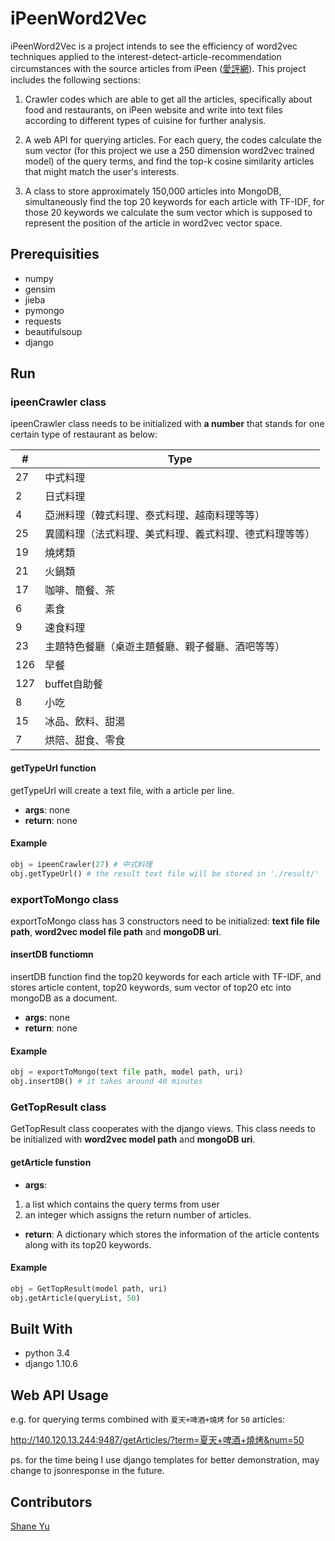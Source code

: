 # iPeenWord2Vec
iPeenWord2Vec is a project intends to see the efficiency of word2vec techniques applied to the interest-detect-article-recommendation circumstances with the source articles from iPeen ([愛評網](http://www.ipeen.com.tw/)).
This project includes the following sections:
1) Crawler codes which are able to get all the articles, specifically about food and restaurants, on iPeen website and write into text files according to different types of cuisine for further analysis.

2) A web API for querying articles. For each query, the codes calculate the sum vector (for this project we use a 250 dimension word2vec trained model) of the query terms, and find the top-k cosine similarity articles that might match the user's interests.

3) A class to store approximately 150,000 articles into MongoDB, simultaneously find the top 20 keywords for each article with TF-IDF, for those 20 keywords we calculate the sum vector which is supposed to represent the position of the article in word2vec vector space.

## Prerequisities
- numpy
- gensim
- jieba
- pymongo
- requests
- beautifulsoup
- django

## Run
### ipeenCrawler class
ipeenCrawler class needs to be initialized with __a number__ that stands for one certain type of restaurant as below:

| #   |  Type                                         |
| --- | --------------------------------------------- |
| 27  |  中式料理                                      |
| 2   |  日式料理                                      |
| 4   |  亞洲料理（韓式料理、泰式料理、越南料理等等）        |
| 25  |  異國料理（法式料理、美式料理、義式料理、德式料理等等）|
| 19  |  燒烤類                                        |
| 21  |  火鍋類                                        |
| 17  |  咖啡、簡餐、茶                                 |
| 6   |  素食                                         |
| 9   |  速食料理                                      |
| 23  |  主題特色餐廳（桌遊主題餐廳、親子餐廳、酒吧等等）     |
| 126 |  早餐                                          |
| 127 |  buffet自助餐                                  |
| 8   |  小吃                                          |
| 15  |  冰品、飲料、甜湯                                |
| 7   |   烘陪、甜食、零食                               |

#### getTypeUrl function
getTypeUrl will create a text file, with a article per line.
- __args__: none
- __return__: none

#### Example
```python
obj = ipeenCrawler(27) # 中式料理
obj.getTypeUrl() # the result text file will be stored in './result/'

```

### exportToMongo class
exportToMongo class has 3 constructors need to be initialized: __text file file path__, __word2vec model file path__ and __mongoDB uri__.

#### insertDB functiomn
insertDB function find the top20 keywords for each article with TF-IDF, and stores article content, top20 keywords, sum vector of top20 etc into mongoDB as a document.
- __args__: none
- __return__: none

#### Example
```python
obj = exportToMongo(text file path, model path, uri)
obj.insertDB() # it takes around 40 minutes
```

### GetTopResult class
GetTopResult class cooperates with the django views. This class needs to be initialized with __word2vec model path__ and __mongoDB uri__.

#### getArticle funstion
- __args__:
1. a list which contains the query terms from user
2. an integer which assigns the return number of articles.

- __return__:
A dictionary which stores the information of the article contents along with its top20 keywords.

#### Example
```python
obj = GetTopResult(model path, uri)
obj.getArticle(queryList, 50)
```

## Built With
- python 3.4
- django 1.10.6

## Web API Usage
e.g. for querying terms combined with `夏天+啤酒+燒烤` for `50` articles:

http://140.120.13.244:9487/getArticles/?term=夏天+啤酒+燒烤&num=50

ps. for the time being I use django templates for better demonstration, may change to jsonresponse in the future.

## Contributors
[Shane Yu](https://github.com/theshaneyu)
